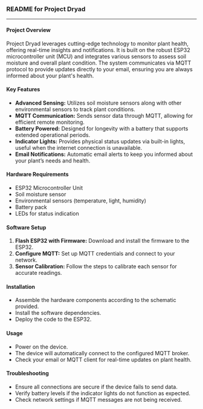 ### README for Project Dryad

---

#### Project Overview
Project Dryad leverages cutting-edge technology to monitor plant health, offering real-time insights and notifications. It is built on the robust ESP32 microcontroller unit (MCU) and integrates various sensors to assess soil moisture and overall plant condition. The system communicates via MQTT protocol to provide updates directly to your email, ensuring you are always informed about your plant's health.

#### Key Features
- **Advanced Sensing:** Utilizes soil moisture sensors along with other environmental sensors to track plant conditions.
- **MQTT Communication:** Sends sensor data through MQTT, allowing for efficient remote monitoring.
- **Battery Powered:** Designed for longevity with a battery that supports extended operational periods.
- **Indicator Lights:** Provides physical status updates via built-in lights, useful when the internet connection is unavailable.
- **Email Notifications:** Automatic email alerts to keep you informed about your plant’s needs and health.

#### Hardware Requirements
- ESP32 Microcontroller Unit
- Soil moisture sensor
- Environmental sensors (temperature, light, humidity)
- Battery pack
- LEDs for status indication

#### Software Setup
1. **Flash ESP32 with Firmware:** Download and install the firmware to the ESP32.
2. **Configure MQTT:** Set up MQTT credentials and connect to your network.
3. **Sensor Calibration:** Follow the steps to calibrate each sensor for accurate readings.

#### Installation
- Assemble the hardware components according to the schematic provided.
- Install the software dependencies.
- Deploy the code to the ESP32.

#### Usage
- Power on the device.
- The device will automatically connect to the configured MQTT broker.
- Check your email or MQTT client for real-time updates on plant health.

#### Troubleshooting
- Ensure all connections are secure if the device fails to send data.
- Verify battery levels if the indicator lights do not function as expected.
- Check network settings if MQTT messages are not being received.
